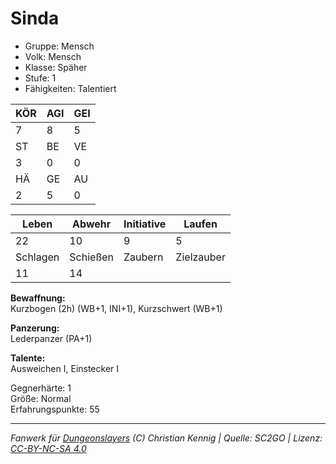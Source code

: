 # Sinda  
- Gruppe: Mensch  
- Volk: Mensch  
- Klasse: Späher  
- Stufe: 1  
- Fähigkeiten: Talentiert  


| KÖR | AGI | GEI |  
| --- | --- | --- |  
| 7   | 8   | 5   |
| ST  | BE  | VE  |  
| 3   | 0   | 0   |
| HÄ  | GE  | AU  |  
| 2   | 5   | 0   |


| Leben    | Abwehr   | Initiative | Laufen     |
| -------- | -------- | ---------- | ---------- |
| 22       | 10       | 9          | 5          |
| Schlagen | Schießen | Zaubern    | Zielzauber |
| 11       | 14       |            |            |

**Bewaffnung:**  
Kurzbogen (2h) (WB+1, INI+1), Kurzschwert (WB+1)

**Panzerung:**  
Lederpanzer (PA+1)

**Talente:**  
Ausweichen I, Einstecker I

Gegnerhärte: 1  
Größe: Normal  
Erfahrungspunkte: 55  



___
*Fanwerk für [Dungeonslayers](https://www.dungeonslayers.net/) (C) Christian Kennig | Quelle: SC2GO | Lizenz: [CC-BY-NC-SA 4.0](https://creativecommons.org/licenses/by-nc-sa/4.0/deed.de)*